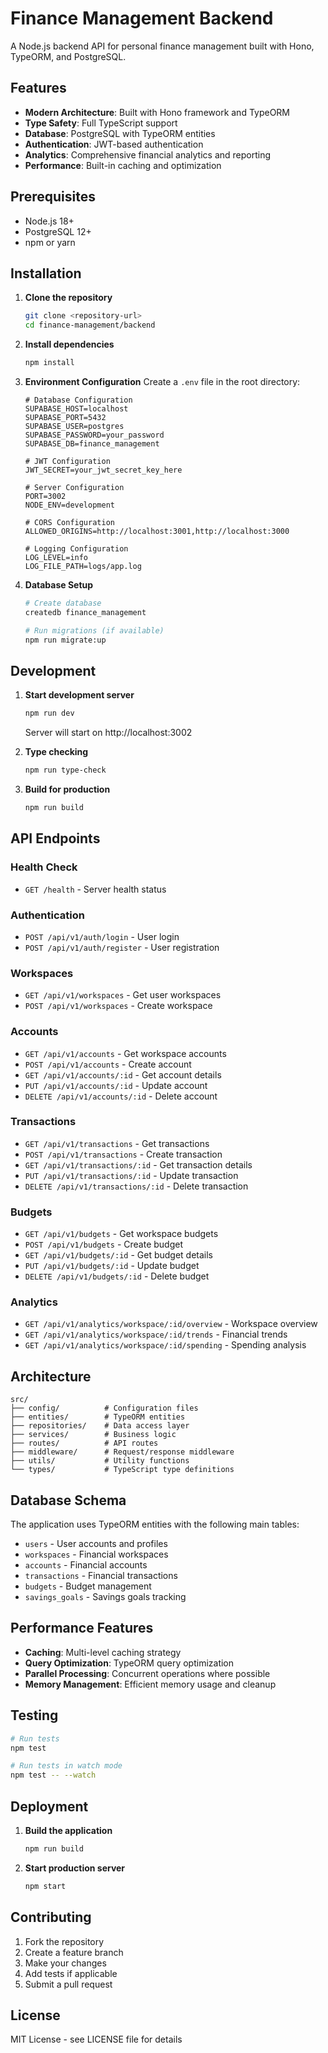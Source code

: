 # Finance Management Backend

A Node.js backend API for personal finance management built with Hono, TypeORM, and PostgreSQL.

## Features

- **Modern Architecture**: Built with Hono framework and TypeORM
- **Type Safety**: Full TypeScript support
- **Database**: PostgreSQL with TypeORM entities
- **Authentication**: JWT-based authentication
- **Analytics**: Comprehensive financial analytics and reporting
- **Performance**: Built-in caching and optimization

## Prerequisites

- Node.js 18+ 
- PostgreSQL 12+
- npm or yarn

## Installation

1. **Clone the repository**
   ```bash
   git clone <repository-url>
   cd finance-management/backend
   ```

2. **Install dependencies**
   ```bash
   npm install
   ```

3. **Environment Configuration**
   Create a `.env` file in the root directory:
   ```env
   # Database Configuration
   SUPABASE_HOST=localhost
   SUPABASE_PORT=5432
   SUPABASE_USER=postgres
   SUPABASE_PASSWORD=your_password
   SUPABASE_DB=finance_management
   
   # JWT Configuration
   JWT_SECRET=your_jwt_secret_key_here
   
   # Server Configuration
   PORT=3002
   NODE_ENV=development
   
   # CORS Configuration
   ALLOWED_ORIGINS=http://localhost:3001,http://localhost:3000
   
   # Logging Configuration
   LOG_LEVEL=info
   LOG_FILE_PATH=logs/app.log
   ```

4. **Database Setup**
   ```bash
   # Create database
   createdb finance_management
   
   # Run migrations (if available)
   npm run migrate:up
   ```

## Development

1. **Start development server**
   ```bash
   npm run dev
   ```
   Server will start on http://localhost:3002

2. **Type checking**
   ```bash
   npm run type-check
   ```

3. **Build for production**
   ```bash
   npm run build
   ```

## API Endpoints

### Health Check
- `GET /health` - Server health status

### Authentication
- `POST /api/v1/auth/login` - User login
- `POST /api/v1/auth/register` - User registration

### Workspaces
- `GET /api/v1/workspaces` - Get user workspaces
- `POST /api/v1/workspaces` - Create workspace

### Accounts
- `GET /api/v1/accounts` - Get workspace accounts
- `POST /api/v1/accounts` - Create account
- `GET /api/v1/accounts/:id` - Get account details
- `PUT /api/v1/accounts/:id` - Update account
- `DELETE /api/v1/accounts/:id` - Delete account

### Transactions
- `GET /api/v1/transactions` - Get transactions
- `POST /api/v1/transactions` - Create transaction
- `GET /api/v1/transactions/:id` - Get transaction details
- `PUT /api/v1/transactions/:id` - Update transaction
- `DELETE /api/v1/transactions/:id` - Delete transaction

### Budgets
- `GET /api/v1/budgets` - Get workspace budgets
- `POST /api/v1/budgets` - Create budget
- `GET /api/v1/budgets/:id` - Get budget details
- `PUT /api/v1/budgets/:id` - Update budget
- `DELETE /api/v1/budgets/:id` - Delete budget

### Analytics
- `GET /api/v1/analytics/workspace/:id/overview` - Workspace overview
- `GET /api/v1/analytics/workspace/:id/trends` - Financial trends
- `GET /api/v1/analytics/workspace/:id/spending` - Spending analysis

## Architecture

```
src/
├── config/          # Configuration files
├── entities/        # TypeORM entities
├── repositories/    # Data access layer
├── services/        # Business logic
├── routes/          # API routes
├── middleware/      # Request/response middleware
├── utils/           # Utility functions
└── types/           # TypeScript type definitions
```

## Database Schema

The application uses TypeORM entities with the following main tables:
- `users` - User accounts and profiles
- `workspaces` - Financial workspaces
- `accounts` - Financial accounts
- `transactions` - Financial transactions
- `budgets` - Budget management
- `savings_goals` - Savings goals tracking

## Performance Features

- **Caching**: Multi-level caching strategy
- **Query Optimization**: TypeORM query optimization
- **Parallel Processing**: Concurrent operations where possible
- **Memory Management**: Efficient memory usage and cleanup

## Testing

```bash
# Run tests
npm test

# Run tests in watch mode
npm test -- --watch
```

## Deployment

1. **Build the application**
   ```bash
   npm run build
   ```

2. **Start production server**
   ```bash
   npm start
   ```

## Contributing

1. Fork the repository
2. Create a feature branch
3. Make your changes
4. Add tests if applicable
5. Submit a pull request

## License

MIT License - see LICENSE file for details 
